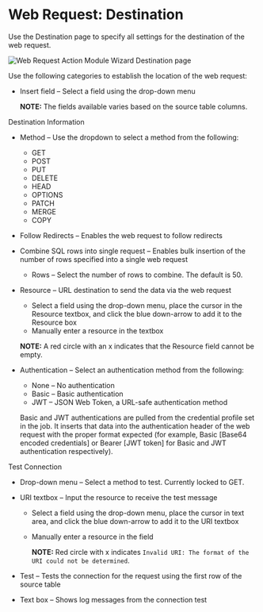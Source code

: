 # Web Request: Destination

Use the Destination page to specify all settings for the destination of the web request.

![Web Request Action Module Wizard Destination page](/img/product_docs/accessanalyzer/12.0/admin/action/webrequest/destination.webp)

Use the following categories to establish the location of the web request:

- Insert field – Select a field using the drop-down menu

    **NOTE:** The fields available varies based on the source table columns.

Destination Information

- Method – Use the dropdown to select a method from the following:

    - GET
    - POST
    - PUT
    - DELETE
    - HEAD
    - OPTIONS
    - PATCH
    - MERGE
    - COPY

- Follow Redirects – Enables the web request to follow redirects
- Combine SQL rows into single request – Enables bulk insertion of the number of rows specified into
  a single web request

    - Rows – Select the number of rows to combine. The default is 50.

- Resource – URL destination to send the data via the web request

    - Select a field using the drop-down menu, place the cursor in the Resource textbox, and click
      the blue down-arrow to add it to the Resource box
    - Manually enter a resource in the textbox

    **NOTE:** A red circle with an x indicates that the Resource field cannot be empty.

- Authentication – Select an authentication method from the following:

    - None – No authentication
    - Basic – Basic authentication
    - JWT – JSON Web Token, a URL-safe authentication method

    Basic and JWT authentications are pulled from the credential profile set in the job. It inserts
    that data into the authentication header of the web request with the proper format expected (for
    example, Basic [Base64 encoded credentials] or Bearer [JWT token] for Basic and JWT
    authentication respectively).

Test Connection

- Drop-down menu – Select a method to test. Currently locked to GET.
- URI textbox – Input the resource to receive the test message

    - Select a field using the drop-down menu, place the cursor in text area, and click the blue
      down-arrow to add it to the URI textbox
    - Manually enter a resource in the field

        **NOTE:** Red circle with x indicates
        `Invalid URI: The format of the URI could not be determined`.

- Test – Tests the connection for the request using the first row of the source table
- Text box – Shows log messages from the connection test
